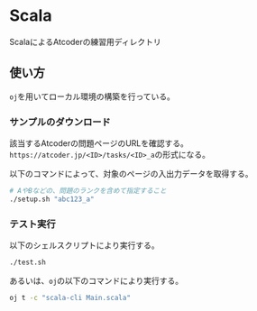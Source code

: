 # Scala

ScalaによるAtcoderの練習用ディレクトリ

## 使い方

`oj`を用いてローカル環境の構築を行っている。

### サンプルのダウンロード

該当するAtcoderの問題ページのURLを確認する。
`https://atcoder.jp/<ID>/tasks/<ID>_a`の形式になる。

以下のコマンドによって、対象のページの入出力データを取得する。

```sh
# AやBなどの、問題のランクを含めて指定すること
./setup.sh "abc123_a"
```

### テスト実行

以下のシェルスクリプトにより実行する。

```sh
./test.sh
```

あるいは、`oj`の以下のコマンドにより実行する。

```sh
oj t -c "scala-cli Main.scala"
```

